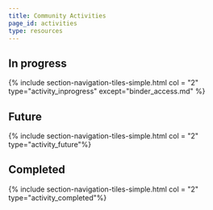 ```yaml
---
title: Community Activities
page_id: activities
type: resources
---
```



## In progress
{% include section-navigation-tiles-simple.html col = "2" type="activity_inprogress" except="binder_access.md" %}


## Future

{% include section-navigation-tiles-simple.html col = "2" type="activity_future"%}


## Completed

{% include section-navigation-tiles-simple.html col = "2" type="activity_completed"%}

